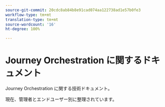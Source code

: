 ```yaml
---
source-git-commit: 20cdc8ab84b8e91cad074aa122738ad1e57b0fe3
workflow-type: tm+mt
translation-type: tm+mt
source-wordcount: '16'
ht-degree: 100%

---
```

# Journey Orchestration に関するドキュメント

Journey Orchestration に関する技術ドキュメント。

現在、管理者とエンドユーザー別に整理されています。
